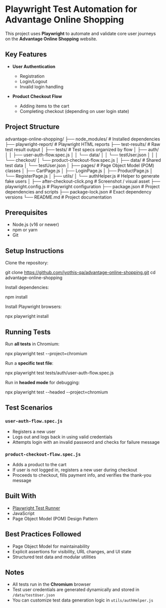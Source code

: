 # Playwright Test Automation for Advantage Online Shopping

This project uses **Playwright** to automate and validate core user journeys on the **Advantage Online Shopping** website.

## Key Features

- **User Authentication**
  - Registration
  - Login/Logout
  - Invalid login handling

- **Product Checkout Flow**
  - Adding items to the cart
  - Completing checkout (depending on user login state)

## Project Structure

advantage-online-shopping/
├── node\_modules/                  # Installed dependencies
├── playwright-report/             # Playwright HTML reports
├── test-results/                  # Raw test result output
│
├── tests/                         # Test specs organized by flow
│   ├── auth/
│   │   ├── user-auth-flow\.spec.js
│   │   └── data/
│   │       └── testUser.json
│   │
│   └── checkout/
│       └── product-checkout-flow\.spec.js
│
├── data/                          # Shared test data
│   └── testUser.json
│
├── pages/                         # Page Object Model (POM) classes
│   ├── CartPage.js
│   ├── LoginPage.js
│   ├── ProductPage.js
│   └── RegisterPage.js
│
├── utils/
│   └── authHelper.js              # Helper to generate fake users
│
├── after-checkout-click.png       # Screenshot / visual asset
├── playwright.config.js           # Playwright configuration
├── package.json                   # Project dependencies and scripts
├── package-lock.json              # Exact dependency versions
└── README.md                      # Project documentation


## Prerequisites

- Node.js (v16 or newer)
- npm or yarn
- Git

## Setup Instructions

Clone the repository:

git clone https://github.com/jyothis-qa/advantage-online-shopping.git
cd advantage-online-shopping

Install dependencies:

npm install

Install Playwright browsers:

npx playwright install

## Running Tests

Run **all tests** in Chromium:

npx playwright test --project=chromium

Run a **specific test file**:

npx playwright test tests/auth/user-auth-flow.spec.js

Run in **headed mode** for debugging:

npx playwright test --headed --project=chromium

## Test Scenarios

### `user-auth-flow.spec.js`

* Registers a new user
* Logs out and logs back in using valid credentials
* Attempts login with an invalid password and checks for failure message

### `product-checkout-flow.spec.js`

* Adds a product to the cart
* If user is not logged in, registers a new user during checkout
* Proceeds to checkout, fills payment info, and verifies the thank-you message

## Built With

* [Playwright Test Runner](https://playwright.dev)
* JavaScript
* Page Object Model (POM) Design Pattern

## Best Practices Followed

* Page Object Model for maintainability
* Explicit assertions for visibility, URL changes, and UI state
* Structured test data and modular utilities

## Notes

* All tests run in the **Chromium** browser
* Test user credentials are generated dynamically and stored in `/data/testUser.json`
* You can customize test data generation logic in `utils/authHelper.js`